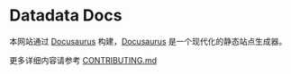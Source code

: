 # Datadata Docs

本网站通过 [Docusaurus] 构建，[Docusaurus] 是一个现代化的静态站点生成器。

更多详细内容请参考 [CONTRIBUTING.md](./CONTRIBUTING.md)

[Docusaurus]: https://docusaurus.io
